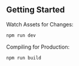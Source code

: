 ## Getting Started

Watch Assets for Changes:

```bash
npm run dev
```

Compiling for Production:

```bash
npm run build
```
